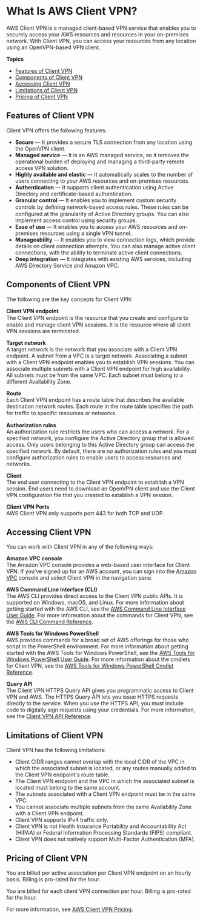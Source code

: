 # What Is AWS Client VPN?<a name="what-is"></a>

AWS Client VPN is a managed client\-based VPN service that enables you to securely access your AWS resources and resources in your on\-premises network\. With Client VPN, you can access your resources from any location using an OpenVPN\-based VPN client\.

**Topics**
+ [Features of Client VPN](#what-is-features)
+ [Components of Client VPN](#what-is-components)
+ [Accessing Client VPN](#what-is-access)
+ [Limitations of Client VPN](#what-is-limitations)
+ [Pricing of Client VPN](#what-is-pricing)

## Features of Client VPN<a name="what-is-features"></a>

Client VPN offers the following features:
+ **Secure** — It provides a secure TLS connection from any location using the OpenVPN client\.
+ **Managed service** — It is an AWS managed service, so it removes the operational burden of deploying and managing a third\-party remote access VPN solution\.
+ **Highly available and elastic** — It automatically scales to the number of users connecting to your AWS resources and on\-premises resources\.
+ **Authentication** — It supports client authentication using Active Directory and certificate\-based authentication\.
+ **Granular control** — It enables you to implement custom security controls by deﬁning network\-based access rules\. These rules can be configured at the granularity of Active Directory groups\. You can also implement access control using security groups\.
+ **Ease of use** — It enables you to access your AWS resources and on\-premises resources using a single VPN tunnel\.
+ **Manageability** — It enables you to view connection logs, which provide details on client connection attempts\. You can also manage active client connections, with the ability to terminate active client connections\.
+ **Deep integration** — It integrates with existing AWS services, including AWS Directory Service and Amazon VPC\.

## Components of Client VPN<a name="what-is-components"></a>

The following are the key concepts for Client VPN:

**Client VPN endpoint**  
The Client VPN endpoint is the resource that you create and conﬁgure to enable and manage client VPN sessions\. It is the resource where all client VPN sessions are terminated\.

**Target network**  
A target network is the network that you associate with a Client VPN endpoint\. A subnet from a VPC is a target network\. Associating a subnet with a Client VPN endpoint enables you to establish VPN sessions\. You can associate multiple subnets with a Client VPN endpoint for high availability\. All subnets must be from the same VPC\. Each subnet must belong to a different Availability Zone\.

**Route**  
Each Client VPN endpoint has a route table that describes the available destination network routes\. Each route in the route table specifies the path for traﬃc to speciﬁc resources or networks\.

**Authorization rules**  
An authorization rule restricts the users who can access a network\. For a specified network, you configure the Active Directory group that is allowed access\. Only users belonging to this Active Directory group can access the specified network\. By default, there are no authorization rules and you must configure authorization rules to enable users to access resources and networks\. 

**Client**  
The end user connecting to the Client VPN endpoint to establish a VPN session\. End users need to download an OpenVPN client and use the Client VPN configuration file that you created to establish a VPN session\.

**Client VPN Ports**  
AWS Client VPN only supports port 443 for both TCP and UDP\.

## Accessing Client VPN<a name="what-is-access"></a>

You can work with Client VPN in any of the following ways:

**Amazon VPC console**  
The Amazon VPC console provides a web\-based user interface for Client VPN\. If you've signed up for an AWS account, you can sign into the [Amazon VPC](https://console.aws.amazon.com/vpc/) console and select Client VPN in the navigation pane\.

**AWS Command Line Interface \(CLI\)**  
The AWS CLI provides direct access to the Client VPN public APIs\. It is supported on Windows, macOS, and Linux\. For more information about getting started with the AWS CLI, see the [AWS Command Line Interface User Guide](https://docs.aws.amazon.com/cli/latest/userguide/)\. For more information about the commands for Client VPN, see the [AWS CLI Command Reference](https://docs.aws.amazon.com/cli/latest/reference/)\.

**AWS Tools for Windows PowerShell**  
AWS provides commands for a broad set of AWS offerings for those who script in the PowerShell environment\. For more information about getting started with the AWS Tools for Windows PowerShell, see the [AWS Tools for Windows PowerShell User Guide](https://docs.aws.amazon.com/powershell/latest/userguide/)\. For more information about the cmdlets for Client VPN, see the [AWS Tools for Windows PowerShell Cmdlet Reference](https://docs.aws.amazon.com/powershell/latest/reference/)\.

**Query API**  
The Client VPN HTTPS Query API gives you programmatic access to Client VPN and AWS\. The HTTPS Query API lets you issue HTTPS requests directly to the service\. When you use the HTTPS API, you must include code to digitally sign requests using your credentials\. For more information, see the [Client VPN API Reference]()\.

## Limitations of Client VPN<a name="what-is-limitations"></a>

Client VPN has the following limitations:
+ Client CIDR ranges cannot overlap with the local CIDR of the VPC in which the associated subnet is located, or any routes manually added to the Client VPN endpoint's route table\.
+ The Client VPN endpoint and the VPC in which the associated subnet is located must belong to the same account\.
+ The subnets associated with a Client VPN endpoint must be in the same VPC\.
+ You cannot associate multiple subnets from the same Availability Zone with a Client VPN endpoint\. 
+ Client VPN supports IPv4 traffic only\.
+ Client VPN is not Health Insurance Portability and Accountability Act \(HIPAA\) or Federal Information Processing Standards \(FIPS\) compliant\.
+ Client VPN does not natively support Multi\-Factor Authentication \(MFA\)\.

## Pricing of Client VPN<a name="what-is-pricing"></a>

You are billed per active association per Client VPN endpoint on an hourly basis\. Billing is pro\-rated for the hour\.

You are billed for each client VPN connection per hour\. Billing is pro\-rated for the hour\.

For more information, see [AWS Client VPN Pricing](https://aws.amazon.com/vpn/pricing/)\.